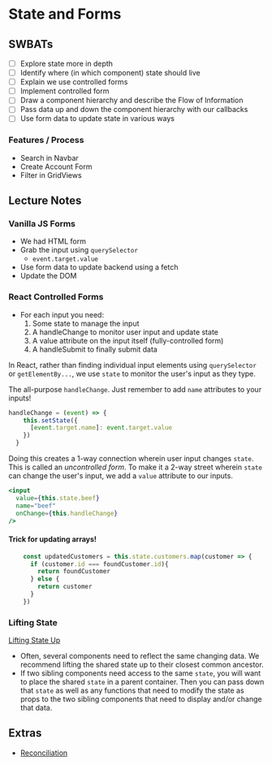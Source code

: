 State and Forms
==============

## SWBATs
- [ ] Explore state more in depth
- [ ] Identify where (in which component) state should live
- [ ] Explain we use controlled forms
- [ ] Implement controlled form
- [ ] Draw a component hierarchy and describe the Flow of Information
- [ ] Pass data up and down the component hierarchy with our callbacks
- [ ] Use form data to update state in various ways

### Features / Process
- Search in Navbar
- Create Account Form 
- Filter in GridViews

## Lecture Notes

### Vanilla JS Forms
- We had HTML form
- Grab the input using `querySelector`
  - `event.target.value`
- Use form data to update backend using a fetch
- Update the DOM

### React Controlled Forms
- For each input you need:
  1. Some state to manage the input
  2. A handleChange to monitor user input and update state
  3. A value attribute on the input itself (fully-controlled form)
  4. A handleSubmit to finally submit data

In React, rather than finding individual input elements using `querySelector` or `getElementBy...`, we use `state` to monitor the user's input as they type.

The all-purpose `handleChange`. Just remember to add `name` attributes to your inputs!
```js
handleChange = (event) => {
    this.setState({
      [event.target.name]: event.target.value
    })
  }
```

Doing this creates a 1-way connection wherein user input changes `state`. This is called an *uncontrolled form*. To make it a 2-way street wherein `state` can change the user's input, we add a `value` attribute to our inputs.

```jsx
<input 
  value={this.state.beef} 
  name="beef" 
  onChange={this.handleChange}
/>
```

#### Trick for updating arrays!

```js
    const updatedCustomers = this.state.customers.map(customer => {
      if (customer.id === foundCustomer.id){
        return foundCustomer
      } else {
        return customer
      }
    })
```
### Lifting State

[Lifting State Up](https://reactjs.org/docs/lifting-state-up.html)
- Often, several components need to reflect the same changing data. We recommend lifting the shared state up to their closest common ancestor.
- If two sibling components need access to the same `state`, you will want to place the shared `state` in a parent container. Then you can pass down that `state` as well as any functions that need to modify the state as props to the two sibling components that need to display and/or change that data.

## Extras

- [Reconciliation](https://reactjs.org/docs/reconciliation.html)